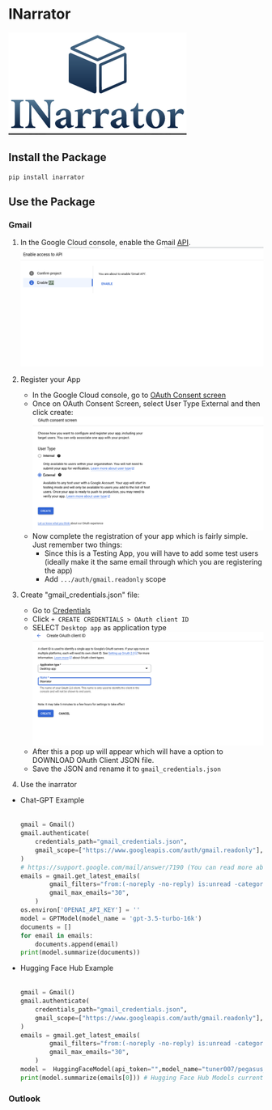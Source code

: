 # INarrator
![](https://github.com/keenborder786/INarrator/blob/main/assets/Logo.png)

## Install the Package

```
pip install inarrator
```

## Use the Package

### Gmail

1. In the Google Cloud console, enable the Gmail [API](https://console.cloud.google.com/flows/enableapi?apiid=gmail.googleapis.com).
![](https://github.com/keenborder786/INarrator/blob/48034edb1934c7cdec3117f42a60d9b580c2713d/assets/Image_1_Gmail.png)

2. Register your App

    - In the Google Cloud console, go to [OAuth Consent screen](https://console.cloud.google.com/apis/credentials/consent)
    - Once on OAuth Consent Screen, select User Type External and then click create:
    ![](https://github.com/keenborder786/INarrator/blob/90abfdb444974c2dc2fb91be4afc86e288397564/assets/Image_2_Gmail.png)
    - Now complete the registration of your app which is fairly simple. Just remember two things:
        - Since this is a Testing App, you will have to add some test users (ideally make it the same email through which you are registering the app)
        - Add `.../auth/gmail.readonly` scope
3. Create "gmail_credentials.json" file:
    - Go to [Credentials](https://console.cloud.google.com/apis/credentials)
    - Click `+ CREATE CREDENTIALS > OAuth client ID`
    - SELECT `Desktop app` as application type
    ![](https://github.com/keenborder786/INarrator/blob/bca253b67bc6c3884aaf0815afd6ed3f9a80b3af/assets/Image_3_Gmail.png)
    - After this a pop up will appear which will have a option to DOWNLOAD OAuth Client JSON file.
    - Save the JSON and rename it to `gmail_credentials.json`

4. Use the inarrator 

- Chat-GPT Example

    ```python

    gmail = Gmail()
    gmail.authenticate(
        credentials_path="gmail_credentials.json",
        gmail_scope=["https://www.googleapis.com/auth/gmail.readonly"],
    )
    # https://support.google.com/mail/answer/7190 (You can read more about Gmail Filters)
    emails = gmail.get_latest_emails(
            gmail_filters="from:(-noreply -no-reply) is:unread -category:social -category:promotions -unsubscribe", # 
            gmail_max_emails="30",
        )
    os.environ['OPENAI_API_KEY'] = ''
    model = GPTModel(model_name = 'gpt-3.5-turbo-16k')
    documents = []
    for email in emails:
        documents.append(email)
    print(model.summarize(documents))

    ```

- Hugging Face Hub Example

    ```python

    gmail = Gmail()
    gmail.authenticate(
        credentials_path="gmail_credentials.json",
        gmail_scope=["https://www.googleapis.com/auth/gmail.readonly"],
    )
    emails = gmail.get_latest_emails(
            gmail_filters="from:(-noreply -no-reply) is:unread -category:social -category:promotions -unsubscribe",
            gmail_max_emails="30",
        )
    model =  HuggingFaceModel(api_token="",model_name="tuner007/pegasus_summarizer")
    print(model.summarize(emails[0])) # Hugging Face Hub Models currently can summarize one email at a time.
    ```



### Outlook


